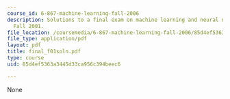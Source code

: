 ```yaml
---
course_id: 6-867-machine-learning-fall-2006
description: Solutions to a final exam on machine learning and neural networks from
  Fall 2001.
file_location: /coursemedia/6-867-machine-learning-fall-2006/85d4ef5363a3445d33ca956c394beec6_final_f01soln.pdf
file_type: application/pdf
layout: pdf
title: final_f01soln.pdf
type: course
uid: 85d4ef5363a3445d33ca956c394beec6

---
```

None